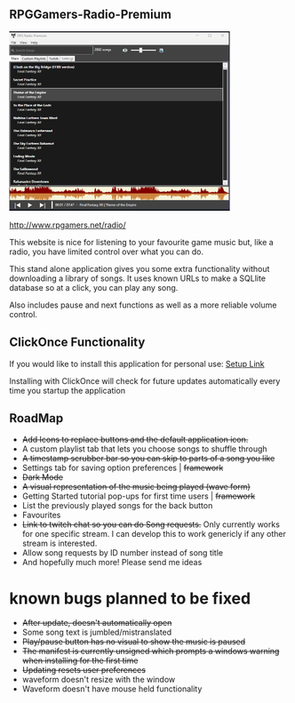 ## RPGGamers-Radio-Premium

![alt text](https://github.com/DerekGooding/RPGGamers-Radio-Premium/blob/main/Radio.PNG)

http://www.rpgamers.net/radio/

This website is nice for listening to your favourite game music but, like a radio, you have limited control over what you can do. 

This stand alone application gives you some extra functionality without downloading a library of songs. It uses known URLs to make a SQLlite database so at a click, you can play any song. 

Also includes pause and next functions as well as a more reliable volume control. 

## ClickOnce Functionality

If you would like to install this application for personal use: [Setup Link](https://github.com/DerekGooding/RPGGamers-Radio-Premium/raw/main/bin/publish/setup.exe)

Installing with ClickOnce will check for future updates automatically every time you startup the application

## RoadMap

* ~~Add Icons to replace buttons 	and the default application icon.~~
* A custom playlist tab that lets you choose songs to shuffle through
* ~~A timestamp scrubber bar so you can skip to parts of a song you like~~
* Settings tab for saving option preferences | ~~framework~~
* ~~Dark Mode~~
* ~~A visual representation of the music being played (wave form)~~
* Getting Started tutorial pop-ups for first time users | ~~framework~~
* List the previously played songs for the back button
* Favourites
* ~~Link to twitch chat so you can do Song requests.~~ Only currently works for one specific stream. I can develop this to work genericly if any other stream is interested.
* Allow song requests by ID number instead of song title
* And hopefully much more! Please send me ideas


# known bugs planned to be fixed

* ~~After update, doesn't automatically open~~
* Some song text is jumbled/mistranslated
* ~~Play/pause button has no visual to show the music is paused~~
* ~~The manifest is currently unsigned which prompts a windows warning when installing for the first time~~
* ~~Updating resets user preferences~~
* waveform doesn't resize with the window
* Waveform doesn't have mouse held functionality
